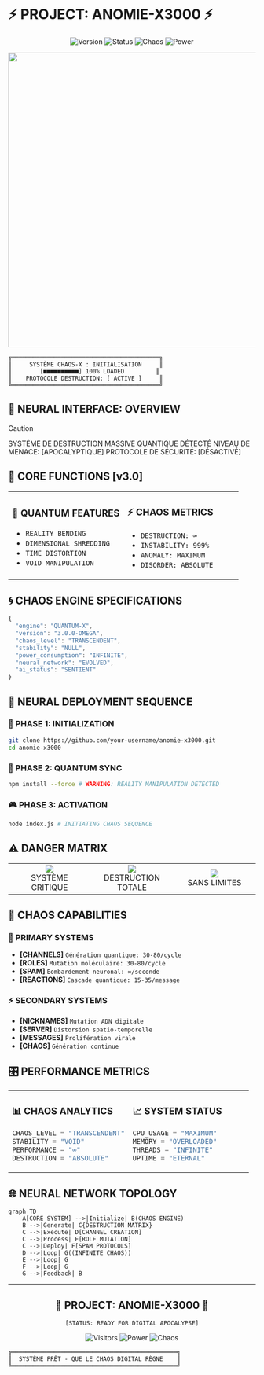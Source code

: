 # ⚡ PROJECT: ANOMIE-X3000 ⚡

<div align="center">

![Version](https://img.shields.io/badge/VERSION-3.0.0_OMEGA-ff00ff?style=for-the-badge)
![Status](https://img.shields.io/badge/STATUS-UNLEASHED-ff0000?style=for-the-badge)
![Chaos](https://img.shields.io/badge/CHAOS-MAXIMUM-00ff00?style=for-the-badge)
![Power](https://img.shields.io/badge/POWER-UNLIMITED-00ffff?style=for-the-badge)

</div>

<div align="center">
<img src="https://i.imgur.com/your-image-here.gif" width="600px">
</div>

```ascii
╔══════════════════════════════════════════╗
║     SYSTÈME CHAOS-X : INITIALISATION     ║
║        [■■■■■■■■■■] 100% LOADED         ║
║    PROTOCOLE DESTRUCTION: [ ACTIVE ]     ║
╚══════════════════════════════════════════╝
```

## 🌌 NEURAL INTERFACE: OVERVIEW

> [!CAUTION]
> SYSTÈME DE DESTRUCTION MASSIVE QUANTIQUE DÉTECTÉ
> NIVEAU DE MENACE: [APOCALYPTIQUE]
> PROTOCOLE DE SÉCURITÉ: [DÉSACTIVÉ]

## 🎯 CORE FUNCTIONS [v3.0]

<table>
<tr>
<td width="50%">

### 🔮 QUANTUM FEATURES
- `REALITY BENDING`
- `DIMENSIONAL SHREDDING`
- `TIME DISTORTION`
- `VOID MANIPULATION`

</td>
<td width="50%">

### ⚡ CHAOS METRICS
- `DESTRUCTION: ∞`
- `INSTABILITY: 999%`
- `ANOMALY: MAXIMUM`
- `DISORDER: ABSOLUTE`

</td>
</tr>
</table>

## 🌀 CHAOS ENGINE SPECIFICATIONS

```js
{
  "engine": "QUANTUM-X",
  "version": "3.0.0-OMEGA",
  "chaos_level": "TRANSCENDENT",
  "stability": "NULL",
  "power_consumption": "INFINITE",
  "neural_network": "EVOLVED",
  "ai_status": "SENTIENT"
}
```

## 🚀 NEURAL DEPLOYMENT SEQUENCE

### 📡 PHASE 1: INITIALIZATION
```bash
git clone https://github.com/your-username/anomie-x3000.git
cd anomie-x3000
```

### 💠 PHASE 2: QUANTUM SYNC
```bash
npm install --force # WARNING: REALITY MANIPULATION DETECTED
```

### 🎮 PHASE 3: ACTIVATION
```bash
node index.js # INITIATING CHAOS SEQUENCE
```

## ⚠️ DANGER MATRIX

<table>
<tr>
<td width="33%" align="center">
<img src="https://img.shields.io/badge/RISK-MAXIMUM-red?style=for-the-badge"><br>
SYSTÈME CRITIQUE
</td>
<td width="33%" align="center">
<img src="https://img.shields.io/badge/CHAOS-INFINITE-blue?style=for-the-badge"><br>
DESTRUCTION TOTALE
</td>
<td width="33%" align="center">
<img src="https://img.shields.io/badge/STATUS-UNLEASHED-green?style=for-the-badge"><br>
SANS LIMITES
</td>
</tr>
</table>

## 🌌 CHAOS CAPABILITIES

### 🔮 PRIMARY SYSTEMS
- **[CHANNELS]** `Génération quantique: 30-80/cycle`
- **[ROLES]** `Mutation moléculaire: 30-80/cycle`
- **[SPAM]** `Bombardement neuronal: ∞/seconde`
- **[REACTIONS]** `Cascade quantique: 15-35/message`

### ⚡ SECONDARY SYSTEMS
- **[NICKNAMES]** `Mutation ADN digitale`
- **[SERVER]** `Distorsion spatio-temporelle`
- **[MESSAGES]** `Prolifération virale`
- **[CHAOS]** `Génération continue`

## 🎛️ PERFORMANCE METRICS

<table>
<tr>
<td width="50%">

### 📊 CHAOS ANALYTICS
```python
CHAOS_LEVEL = "TRANSCENDENT"
STABILITY = "VOID"
PERFORMANCE = "∞"
DESTRUCTION = "ABSOLUTE"
```

</td>
<td width="50%">

### 📈 SYSTEM STATUS
```python
CPU_USAGE = "MAXIMUM"
MEMORY = "OVERLOADED"
THREADS = "INFINITE"
UPTIME = "ETERNAL"
```

</td>
</tr>
</table>

## 🌐 NEURAL NETWORK TOPOLOGY

```mermaid
graph TD
    A[CORE SYSTEM] -->|Initialize| B(CHAOS ENGINE)
    B -->|Generate| C{DESTRUCTION MATRIX}
    C -->|Execute| D[CHANNEL CREATION]
    C -->|Process| E[ROLE MUTATION]
    C -->|Deploy| F[SPAM PROTOCOLS]
    D -->|Loop| G((INFINITE CHAOS))
    E -->|Loop| G
    F -->|Loop| G
    G -->|Feedback| B
```

---

<div align="center">

## 🌌 PROJECT: ANOMIE-X3000 🌌

`[STATUS: READY FOR DIGITAL APOCALYPSE]`

![Visitors](https://img.shields.io/badge/VISITORS-666K-red?style=for-the-badge)
![Power](https://img.shields.io/badge/POWER-UNLIMITED-blue?style=for-the-badge)
![Chaos](https://img.shields.io/badge/CHAOS-INFINITE-green?style=for-the-badge)

</div>

```ascii
╔═══════════════════════════════════════════════╗
║  SYSTÈME PRÊT - QUE LE CHAOS DIGITAL RÈGNE    ║
╚═══════════════════════════════════════════════╝
